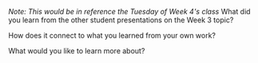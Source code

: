 *Note: This would be in reference the Tuesday of Week 4's class* 
What did you learn from the other student presentations on the Week 3 topic?


How does it connect to what you learned from your own work?


What would you like to learn more about?